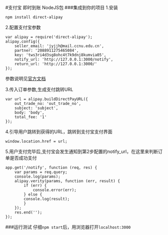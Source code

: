 #支付宝 即时到账 NodeJS包
###集成到你的项目
1.安装

    npm install direct-alipay    
    
2.配置支付宝参数
   
    var alipay = require('direct-alipay');
    alipay.config({
        seller_email: 'jyjjh@mail.ccnu.edu.cn',
        partner: '2088911275465084',
        key: 'tws3ri4d3sg8ohc4t7k9dnj8kumvia05',
        notify_url: 'http://127.0.0.1:3000/notify',
        return_url: 'http://127.0.0.1:3000/'
    });    
    
参数说明见[官方文档](https://openhome.alipay.com/platform/document.htm#webApp-directPay-API-direct)
    
3.传入订单参数,生成支付跳转URL
   
    var url = alipay.buildDirectPayURL({
        out_trade_no: 'out_trade_no',
        subject: 'subject',
        body: 'body',
        total_fee: '1'
    });
   
4.引导用户跳转到获得的URL，跳转到支付宝支付界面

    window.location.href = url;
    
5.用户支付完毕后,支付宝会发生通知到第2步配置的notify_url，在这里来判断订单是否成功支付
 
    app.get('/notify', function (req, res) {
        var params = req.query;
        console.log(params);
        alipay.verity(params, function (err, result) {
            if (err) {
                console.error(err);
            } else {
            console.log(result);
            }
        });
        res.end('');
    });
    
###运行测试
仔细`npm start`后，用浏览器打开`localhost:3000`
